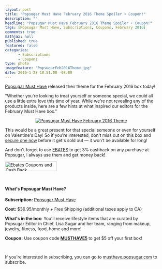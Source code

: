 ```yaml
---
layout: post
title: "Popsugar Must Have February 2016 Theme Spoiler + Coupon!"
description: ""
headline: "Popsugar Must Have February 2016 Theme Spoiler + Coupon!"
tags: [Popsugar Must Have, Subscriptions, Coupons, February 2016]
comments: true
mathjax: null
published: true
featured: false
categories: 
      - Subscriptions
      - Coupons
type: photo
imagefeature: "PopsugarFeb2016Theme.jpg"
date: 2016-1-28 10:51:00 -08:00
---
```


<p><a href="https://musthave.popsugar.com/p/monthly-subscription?utm_source=link&utm_medium=confirmation-page&utm_campaign=referral&utm_content=u:16301514" target="_blank">Popsugar Must Have</a> released their theme for the February 2016 box today!</p>

<p>"Whether you're looking to treat yourself or someone special, we could all use a little extra love this time of year. While we're not revealing any of the products inside, here are a few hints at what inspired our editors for the February Must Have box."</p>

<center><a href="https://musthave.popsugar.com/p/monthly-subscription?utm_source=link&utm_medium=confirmation-page&utm_campaign=referral&utm_content=u:16301514" target="_blank">
<img src="/images/PopsugarFeb2016Theme.jpg" border="0" style="border:none;max-width:100%;" alt="Popsugar Must Have February 2016 Theme" />
</a></center>

<p>This would be a great present for that special someone or even for yourself on Valentine's Day! So if you're interested, don't miss out on this box and <a href="https://musthave.popsugar.com/p/monthly-subscription?utm_source=link&utm_medium=confirmation-page&utm_campaign=referral&utm_content=u:16301514" target="_blank">secure one now</a> before it get's sold out — it won't be available for long!</p>

<p>And don't forget to use <a href="http://www.ebates.com/rf.do?referrerid=nFbj2DqrCN%2BpB5AWKzmAFQ%3D%3D&eeid=30337" target="_blank">EBATES</a> to get 3% cashback on any purchase at Popsugar, I always use them and get money back!</p>

<a href='http://www.ebates.com/rf.do?referrerid=nFbj2DqrCN%2BpB5AWKzmAFQ%3D%3D&eeid=28585' target='_blank' rel='nofollow'><img src='http://www.ebates.com/referral/2012/global_files/images/ebates_logo.png' alt='Ebates Coupons and Cash Back' height='31' width='171' border='0'/></a>

<br>

<H4>What's Popsugar Must Have?</H4>

<p><b>Subscription:</b> <a href="https://musthave.popsugar.com/p/monthly-subscription?utm_source=link&utm_medium=confirmation-page&utm_campaign=referral&utm_content=u:16301514" target="_blank">Popsugar Must Have</a></p>
<p><b>Cost:</b> $39.95/monthly + Free Shipping (additional taxes apply to CA)</p>
<p><b>What's in the box:</b> You'll receive lifestyle items that are curated by Popsugar Editor in Chief, Lisa Sugar and her team, ranging from makeup, jewelry, fitness, food, home and more!</p>
<p><b>Coupon:</b> Use coupon code <a href="https://musthave.popsugar.com/p/monthly-subscription?utm_source=link&utm_medium=confirmation-page&utm_campaign=referral&utm_content=u:16301514" target="_blank"><b>MUSTHAVE5</b></a> to get $5 off your first box!</p>
<br>

<p>If you're interested in subscribing, you can go to <a href="https://musthave.popsugar.com/p/monthly-subscription?utm_source=link&utm_medium=confirmation-page&utm_campaign=referral&utm_content=u:16301514" target="_blank">musthave.popsugar.com</a> to subscribe.</p>
